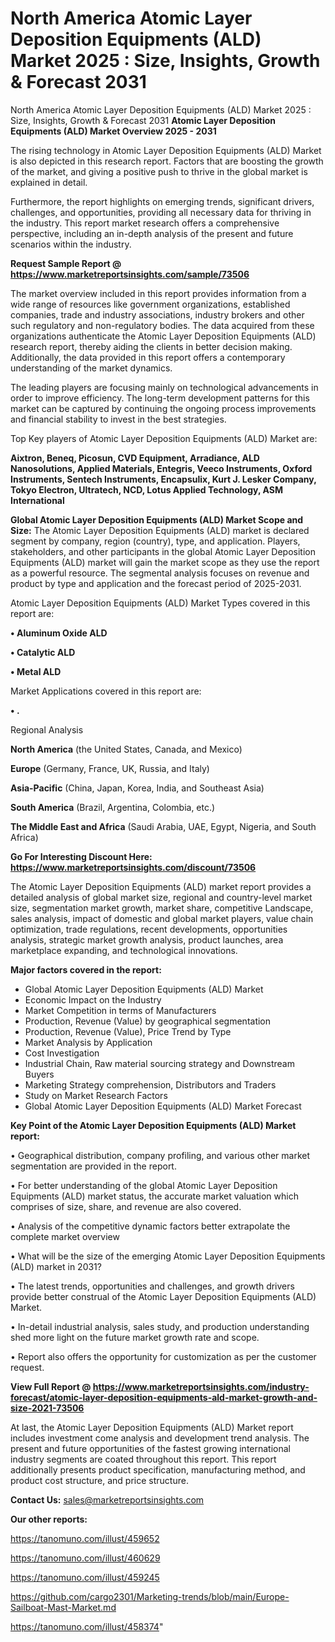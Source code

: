 # North America Atomic Layer Deposition Equipments (ALD) Market 2025 : Size, Insights, Growth & Forecast 2031
North America Atomic Layer Deposition Equipments (ALD) Market 2025 : Size, Insights, Growth & Forecast 2031
<Strong> Atomic Layer Deposition Equipments (ALD) Market Overview 2025 - 2031</strong>

The rising technology in Atomic Layer Deposition Equipments (ALD) Market is also depicted in this research report. Factors that are boosting the growth of the market, and giving a positive push to thrive in the global market is explained in detail.

Furthermore, the report highlights on emerging trends, significant drivers, challenges, and opportunities, providing all necessary data for thriving in the industry. This report market research offers a comprehensive perspective, including an in-depth analysis of the present and future scenarios within the industry.

<strong>Request Sample Report @ <a href=https://www.marketreportsinsights.com/sample/73506>https://www.marketreportsinsights.com/sample/73506</a></strong>

The market overview included in this report provides information from a wide range of resources like government organizations, established companies, trade and industry associations, industry brokers and other such regulatory and non-regulatory bodies. The data acquired from these organizations authenticate the Atomic Layer Deposition Equipments (ALD) research report, thereby aiding the clients in better decision making. Additionally, the data provided in this report offers a contemporary understanding of the market dynamics.

The leading players are focusing mainly on technological advancements in order to improve efficiency. The long-term development patterns for this market can be captured by continuing the ongoing process improvements and financial stability to invest in the best strategies.

Top Key players of Atomic Layer Deposition Equipments (ALD) Market are:

<strong>Aixtron, Beneq, Picosun, CVD Equipment, Arradiance, ALD Nanosolutions, Applied Materials, Entegris, Veeco Instruments, Oxford Instruments, Sentech Instruments, Encapsulix, Kurt J. Lesker Company, Tokyo Electron, Ultratech, NCD, Lotus Applied Technology, ASM International</strong>

<strong><b>Global Atomic Layer Deposition Equipments (ALD) Market Scope and Size:</b></strong>
The Atomic Layer Deposition Equipments (ALD) market is declared segment by company, region (country), type, and application. Players, stakeholders, and other participants in the global Atomic Layer Deposition Equipments (ALD) market will gain the market scope as they use the report as a powerful resource. The segmental analysis focuses on revenue and product by type and application and the forecast period of 2025-2031.

Atomic Layer Deposition Equipments (ALD) Market Types covered in this report are:

<strong>• Aluminum Oxide ALD

• Catalytic ALD

• Metal ALD</strong>

Market Applications covered in this report are:

<strong>• .</strong> 

Regional Analysis

<strong>North America</strong> (the United States, Canada, and Mexico)

<strong>Europe</strong> (Germany, France, UK, Russia, and Italy)

<strong>Asia-Pacific</strong> (China, Japan, Korea, India, and Southeast Asia)

<strong>South America</strong> (Brazil, Argentina, Colombia, etc.)

<strong>The Middle East and Africa</strong> (Saudi Arabia, UAE, Egypt, Nigeria, and South Africa)

<strong>Go For Interesting Discount Here: <a href=https://www.marketreportsinsights.com/discount/73506>https://www.marketreportsinsights.com/discount/73506</a></strong>

The Atomic Layer Deposition Equipments (ALD) market report provides a detailed analysis of global market size, regional and country-level market size, segmentation market growth, market share, competitive Landscape, sales analysis, impact of domestic and global market players, value chain optimization, trade regulations, recent developments, opportunities analysis, strategic market growth analysis, product launches, area marketplace expanding, and technological innovations.

<strong><b>Major factors covered in the report:</b></strong>
<ul>
  <li>Global Atomic Layer Deposition Equipments (ALD) Market </li>
  <li>Economic Impact on the Industry</li>
  <li>Market Competition in terms of Manufacturers</li>
  <li>Production, Revenue (Value) by geographical segmentation</li>
  <li>Production, Revenue (Value), Price Trend by Type</li>
  <li>Market Analysis by Application</li>
  <li>Cost Investigation</li>
  <li>Industrial Chain, Raw material sourcing strategy and Downstream Buyers</li>
  <li>Marketing Strategy comprehension, Distributors and Traders</li>
  <li>Study on Market Research Factors</li>
  <li>Global Atomic Layer Deposition Equipments (ALD) Market Forecast</li>
</ul>

<strong><b>Key Point of the Atomic Layer Deposition Equipments (ALD) Market report:</b></strong>

• Geographical distribution, company profiling, and various other market segmentation are provided in the report.

• For better understanding of the global Atomic Layer Deposition Equipments (ALD) market status, the accurate market valuation which comprises of size, share, and revenue are also covered.

• Analysis of the competitive dynamic factors better extrapolate the complete market overview

• What will be the size of the emerging Atomic Layer Deposition Equipments (ALD) market in 2031?

• The latest trends, opportunities and challenges, and growth drivers provide better construal of the Atomic Layer Deposition Equipments (ALD) Market.

• In-detail industrial analysis, sales study, and production understanding shed more light on the future market growth rate and scope.

• Report also offers the opportunity for customization as per the customer request.

<strong><b>View Full Report @ <a href=https://www.marketreportsinsights.com/industry-forecast/atomic-layer-deposition-equipments-ald-market-growth-and-size-2021-73506>https://www.marketreportsinsights.com/industry-forecast/atomic-layer-deposition-equipments-ald-market-growth-and-size-2021-73506</a></b></strong>


At last, the Atomic Layer Deposition Equipments (ALD) Market report includes investment come analysis and development trend analysis. The present and future opportunities of the fastest growing international industry segments are coated throughout this report. This report additionally presents product specification, manufacturing method, and product cost structure, and price structure.

<strong>Contact Us:</strong>
sales@marketreportsinsights.com

<strong>Our other reports:</strong>

<a href=https://tanomuno.com/illust/459652>https://tanomuno.com/illust/459652</a>

<a href=https://tanomuno.com/illust/460629>https://tanomuno.com/illust/460629</a>

<a href=https://tanomuno.com/illust/459245>https://tanomuno.com/illust/459245</a>

<a href=https://github.com/cargo2301/Marketing-trends/blob/main/Europe-Sailboat-Mast-Market.md>https://github.com/cargo2301/Marketing-trends/blob/main/Europe-Sailboat-Mast-Market.md</a>

<a href=https://tanomuno.com/illust/458374>https://tanomuno.com/illust/458374</a>"
